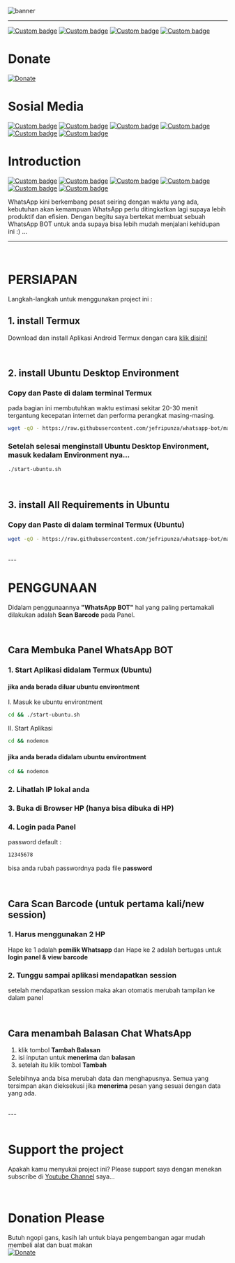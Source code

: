 ![banner](icon.svg)

---

[![Custom badge](https://img.shields.io/endpoint?style=for-the-badge&url=https%3A%2F%2Fjefripunza-youtube-channel-badge.vercel.app%2Fapi%2Fsubscriber)](https://www.youtube.com/user/jefripunza/)
[![Custom badge](https://img.shields.io/endpoint?style=for-the-badge&url=https%3A%2F%2Fjefripunza-youtube-channel-badge.vercel.app%2Fapi%2Fviews)](https://www.youtube.com/user/jefripunza/)
[![Custom badge](https://img.shields.io/endpoint?style=for-the-badge&url=https%3A%2F%2Fjefripunza-youtube-channel-badge.vercel.app%2Fapi%2Fcomments)](https://www.youtube.com/user/jefripunza/)
[![Custom badge](https://img.shields.io/endpoint?style=for-the-badge&url=https%3A%2F%2Fjefripunza-youtube-channel-badge.vercel.app%2Fapi%2Fvideos)](https://www.youtube.com/user/jefripunza/videos/)

# Donate

[![Donate](https://img.shields.io/badge/paypal-%2300457C.svg?&style=for-the-badge&logo=paypal&logoColor=white)](https://www.paypal.com/paypalme/jefripunza)

# Sosial Media

[![Custom badge](https://img.shields.io/badge/youtube-%23FF0000.svg?&style=for-the-badge&logo=youtube&logoColor=white)](https://www.youtube.com/user/jefripunza/)
[![Custom badge](https://img.shields.io/badge/instagram-%23E4405F.svg?&style=for-the-badge&logo=instagram&logoColor=white)](https://www.instagram.com/jefripunza/)
[![Custom badge](https://img.shields.io/badge/facebook-%231877F2.svg?&style=for-the-badge&logo=facebook&logoColor=white)](https://fb.com/jefripunza/)
[![Custom badge](https://img.shields.io/badge/twitter-%231DA1F2.svg?&style=for-the-badge&logo=twitter&logoColor=white)](https://twitter.com/jefripunza/)
[![Custom badge](https://img.shields.io/badge/linkedin-%230077B5.svg?&style=for-the-badge&logo=linkedin&logoColor=white)](https://www.linkedin.com/in/jefri-herdi-triyanto-ba76a8106/)
[![Custom badge](https://img.shields.io/badge/Website-FF7139?style=for-the-badge&logo=Firefox-Browser&logoColor=white)](https://jefriherditriyanto.com/)

# Introduction
[![Custom badge](https://img.shields.io/badge/node.js-6DA55F?style=for-the-badge&logo=node.js&logoColor=white)](https://nodejs.org/)
[![Custom badge](https://img.shields.io/badge/express.js-%23404d59.svg?style=for-the-badge&logo=express&logoColor=%2361DAFB)](https://expressjs.com/)
[![Custom badge](https://img.shields.io/badge/JavaScript-323330?style=for-the-badge&logo=javascript&logoColor=F7DF1E)](https://www.javascript.com/)
[![Custom badge](https://img.shields.io/badge/WhatsApp-25D366?style=for-the-badge&logo=whatsapp&logoColor=white)](https://www.whatsapp.com/)
[![Custom badge](https://img.shields.io/badge/YouTube-%23FF0000.svg?style=for-the-badge&logo=YouTube&logoColor=white)](https://www.youtube.com/)
[![Custom badge](https://img.shields.io/badge/Google%20Chrome-4285F4?style=for-the-badge&logo=GoogleChrome&logoColor=white)](https://github.com/puppeteer/puppeteer)

WhatsApp kini berkembang pesat seiring dengan waktu yang ada, kebutuhan akan kemampuan WhatsApp perlu ditingkatkan lagi supaya lebih produktif dan efisien. Dengan begitu saya bertekat membuat sebuah WhatsApp BOT untuk anda supaya bisa lebih mudah menjalani kehidupan ini :) ...

---
<br />

# PERSIAPAN

Langkah-langkah untuk menggunakan project ini :

## 1. install <b>Termux</b>

Download dan install Aplikasi Android Termux dengan cara <a href="https://f-droid.org/repo/com.termux_117.apk" target="_blank" rel="norefferer">klik disini!</a> <br/>

<br />

## 2. install <b>Ubuntu Desktop Environment</b>

### Copy dan Paste di dalam terminal Termux
pada bagian ini membutuhkan waktu estimasi sekitar 20-30 menit tergantung kecepatan internet dan performa perangkat masing-masing.
```bash
wget -qO - https://raw.githubusercontent.com/jefripunza/whatsapp-bot/main/create_ubuntu.sh | bash
```

### Setelah selesai menginstall <b>Ubuntu Desktop Environment</b>, masuk kedalam Environment nya...

```bash
./start-ubuntu.sh
```
<br />

## 3. install <b>All Requirements</b> in Ubuntu

### Copy dan Paste di dalam terminal Termux (Ubuntu)

```bash
wget -qO - https://raw.githubusercontent.com/jefripunza/whatsapp-bot/main/install.sh | bash
```

<br />
---
<br />


# PENGGUNAAN

Didalam penggunaannya <b>"WhatsApp BOT"</b> hal yang paling pertamakali dilakukan adalah <b>Scan Barcode</b> pada Panel.

<br />

## Cara Membuka Panel WhatsApp BOT

### 1. Start Aplikasi didalam Termux (Ubuntu)
#### jika anda berada diluar ubuntu environtment
I. Masuk ke ubuntu environtment
```bash
cd && ./start-ubuntu.sh
```
II. Start Aplikasi
```bash
cd && nodemon
```
#### jika anda berada didalam ubuntu environtment
```bash
cd && nodemon
```

### 2. Lihatlah IP lokal anda

### 3. Buka di Browser HP (hanya bisa dibuka di HP)

### 4. Login pada Panel
password default :
```bash
12345678
```
bisa anda rubah passwordnya pada file <b>password</b>

<br />

## Cara Scan Barcode (untuk pertama kali/new session)

### 1. Harus menggunakan 2 HP <b></b>
Hape ke 1 adalah <b>pemilik Whatsapp</b> dan Hape ke 2 adalah bertugas untuk <b>login panel & view barcode</b>

### 2. Tunggu sampai aplikasi mendapatkan session
setelah mendapatkan session maka akan otomatis merubah tampilan ke dalam panel

<br />

## Cara menambah Balasan Chat WhatsApp
1. klik tombol <b>Tambah Balasan</b>
2. isi inputan untuk <b>menerima</b> dan <b>balasan</b>
3. setelah itu klik tombol <b>Tambah</b>

Selebihnya anda bisa merubah data dan menghapusnya. Semua yang tersimpan akan dieksekusi jika <b>menerima</b> pesan yang sesuai dengan data yang ada.

<br />
---
<br />



<br />

# Support the project

Apakah kamu menyukai project ini? Please support saya dengan menekan subscribe di [Youtube Channel](https://www.youtube.com/user/jefripunza/videos/) saya...

<br />

# Donation Please

Butuh ngopi gans, kasih lah untuk biaya pengembangan agar mudah membeli alat dan buat makan <br />
[![Donate](https://img.shields.io/badge/paypal-%2300457C.svg?&style=for-the-badge&logo=paypal&logoColor=white)](https://www.paypal.com/paypalme/jefripunza)
